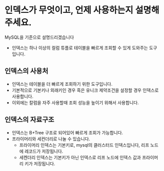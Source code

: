 # 인덱스가 무엇이고, 언제 사용하는지 설명해 주세요.

MySQL을 기준으로 설명드리겠습니다

- 인덱스는 하나 이상의 컬럼 튜플로 테이블을 빠르게 조회할 수 있게 도와주는 도구입니다.

## 인덱스의 사용처

- 인덱스는 테이블을 더 빠르게 조회하기 위한 도구입니다.
- 기본적으로 기본키나 외래키인 경우 흑은 유니크 제약조건을 설정할 경우 인덱스로 사용합니다.
- 이외에는 칼럼을 자주 사용할때 조회 성능을 높이기 위해서 사용합니다.
 
## 인덱스의 자료구조

- 인덱스는 B+Tree 구조로 되어있어 빠르게 조회가 가능합니다.
- 프라이머리와 세컨더리로 나눌 수 있습니다.
  - 프라이머리 인덱스는 기본키로, mysql의 클러스터드 인덱스입니다, 리프 노드에 레코드가 저장됩니다.
  - 세켄더리 인덱스는 기본키가 아닌 인덱스로 리프 노드에 인덱스 값과 프라이머리 키가 저장됩니다.
